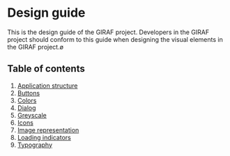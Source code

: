 # Design guide

This is the design guide of the GIRAF project.
Developers in the GIRAF project should conform to this guide when designing the visual elements in the GIRAF project.ø

## Table of contents
1. [Application structure](application_structure.md)
2. [Buttons](buttons.md)
3. [Colors](colors.md)
4. [Dialog](dialog.md)
5. [Greyscale](greyscale.md)
6. [Icons](icons.md)
7. [Image representation](image_representation.md)
8. [Loading indicators](loading_indicators.md)
9. [Typography](typography.md)